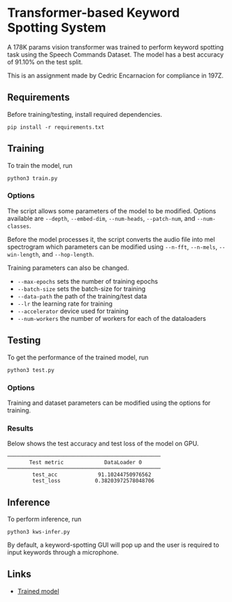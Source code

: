 # Transformer-based Keyword Spotting System

A 178K params vision transformer was trained to perform keyword spotting task using the Speech Commands Dataset. The model has a best accuracy of 91.10% on the test split. 

This is an assignment made by Cedric Encarnacion for compliance in 197Z. 

## Requirements
Before training/testing, install required dependencies.
```
pip install -r requirements.txt
```
## Training
To train the model, run
```
python3 train.py
```

### Options
The script allows some parameters of the model to be modified. Options available are `--depth`, `--embed-dim`, `--num-heads`, `--patch-num`, and `--num-classes`.

Before the model processes it, the script converts the audio file into mel spectrogram which parameters can be modified using `--n-fft`, `--n-mels`, `--win-length`, and `--hop-length`.

Training parameters can also be changed.
* `--max-epochs` sets the number of training epochs
* `--batch-size` sets the batch-size for training
* `--data-path` the path of the training/test data
* `--lr` the learning rate for training
* `--accelerator` device used for training
* `--num-workers` the number of workers for each of the dataloaders

## Testing
To get the performance of the trained model, run
```
python3 test.py
```

### **Options**
Training and dataset parameters can be modified using the options for training. 

### **Results**
Below shows the test accuracy and test loss of the model on GPU.
```
─────────────────────────────────────────────────
       Test metric             DataLoader 0
─────────────────────────────────────────────────
        test_acc             91.10244750976562
        test_loss           0.38203972578048706

 ```


## Inference
To perform inference, run
```
python3 kws-infer.py
```
By default, a keyword-spotting GUI will pop up and the user is required to input keywords through a microphone. 


## Links
* <a href="https://github.com/shin-mashita/drink-detect/releases/download/v1.0.1/kws_transformer_91_1129.pt">Trained model</a>
